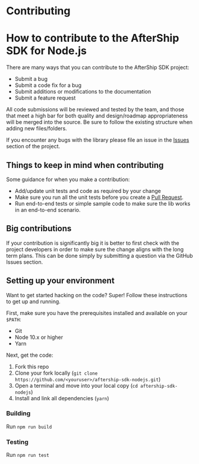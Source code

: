 # Contributing

# How to contribute to the AfterShip SDK for Node.js

There are many ways that you can contribute to the AfterShip SDK project:

- Submit a bug
- Submit a code fix for a bug
- Submit additions or modifications to the documentation
- Submit a feature request

All code submissions will be reviewed and tested by the team, and those that meet a high bar for both quality and design/roadmap appropriateness will be merged into the source. Be sure to follow the existing structure when adding new files/folders.

If you encounter any bugs with the library please file an issue in the [Issues](https://github.com/AfterShip/aftership-sdk-nodejs/issues) section of the project.

## Things to keep in mind when contributing

Some guidance for when you make a contribution:

- Add/update unit tests and code as required by your change
- Make sure you run all the unit tests before you create a [Pull Request](https://help.github.com/en/github/collaborating-with-issues-and-pull-requests/about-pull-requests).
- Run end-to-end tests or simple sample code to make sure the lib works in an end-to-end scenario.

## Big contributions

If your contribution is significantly big it is better to first check with the project developers in order to make sure the change aligns with the long term plans. This can be done simply by submitting a question via the GitHub Issues section.

## Setting up your environment

Want to get started hacking on the code? Super! Follow these instructions to get up and running.

First, make sure you have the prerequisites installed and available on your `$PATH`:

- Git
- Node 10.x or higher
- Yarn

Next, get the code:

1. Fork this repo
2. Clone your fork locally (`git clone https://github.com/<youruser>/aftership-sdk-nodejs.git`)
3. Open a terminal and move into your local copy (`cd aftership-sdk-nodejs`)
4. Install and link all dependencies (`yarn`)

### Building

Run `npm run build`

### Testing

Run `npm run test`
